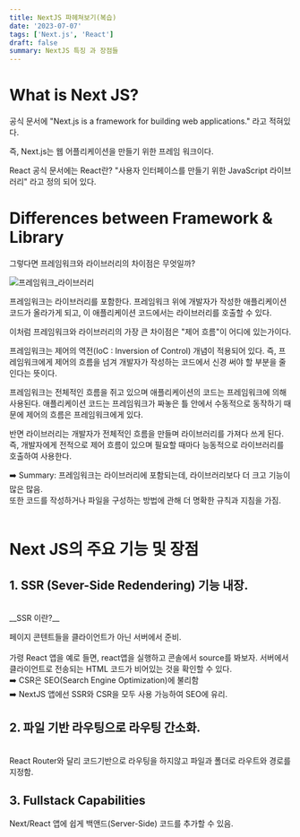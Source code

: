 ```yaml
---
title: NextJS 파헤쳐보기(복습)
date: '2023-07-07'
tags: ['Next.js', 'React']
draft: false
summary: NextJS 특징 과 장점들
---
```


# What is Next JS?

공식 문서에 "Next.js is a framework for building web applications." 라고 적혀있다.

즉, Next.js는 웹 어플리케이션을 만들기 위한 프레임 워크이다.

React 공식 문서에는 React란? "사용자 인터페이스를 만들기 위한 JavaScript 라이브러리" 라고 정의 되어 있다.

# Differences between Framework & Library

그렇다면 프레임워크와 라이브러리의 차이점은 무엇일까?

![프레임워크_라이브러리](https://github.com/wontae99/wontae99-blog/assets/109476712/e7c2c2e1-a854-4234-8e74-6a4809db5dc5)

프레임워크는 라이브러리를 포함한다. 프레임워크 위에 개발자가 작성한 애플리케이션 코드가 올라가게 되고, 이 애플리케이션 코드에서는 라이브러리를 호출할 수 있다.

이처럼 프레임워크와 라이브러리의 가장 큰 차이점은 "제어 흐름"이 어디에 있는가이다.


프레임워크는 제어의 역전(IoC : Inversion of Control) 개념이 적용되어 있다. 즉, 프레임워크에게 제어의 흐름을 넘겨 개발자가 작성하는 코드에서 신경 써야 할 부분을 줄인다는 뜻이다. 
 
프레임워크는 전체적인 흐름을 쥐고 있으며 애플리케이션의 코드는 프레임워크에 의해 사용된다. 애플리케이션 코드는 프레임워크가 짜놓은 틀 안에서 수동적으로 동작하기 때문에 제어의 흐름은 프레임워크에게 있다. 


반면 라이브러리는 개발자가 전체적인 흐름을 만들며 라이브러리를 가져다 쓰게 된다. 즉, 개발자에게 전적으로 제어 흐름이 있으며 필요할 때마다 능동적으로 라이브러리를 호출하여 사용한다. 

➡️ Summary: 프레임워크는 라이브러리에 포함되는데, 라이브러리보다 더 크고 기능이 많은 많음. <br>
또한 코드를 작성하거나 파일을 구성하는 방법에 관해 더 명확한 규칙과 지침을 가짐.
<br><br>

# Next JS의 주요 기능 및 장점

## 1.  SSR (Sever-Side Redendering) 기능 내장.
<br>
__SSR 이란?__

페이지 콘텐트들을 클라이언트가 아닌 서버에서 준비. <br><br>
가령 React 앱을 예로 들면, react앱을 실행하고 콘솔에서 source를 봐보자. 서버에서 클라이언트로 전송되는 HTML 코드가 비어있는 것을 확인할 수 있다. <br>
➡️ CSR은 SEO(Search Engine Optimization)에 불리함 <br>
➡️ NextJS 앱에선 SSR와 CSR을 모두 사용 가능하여 SEO에 유리.
<br>

## 2. 파일 기반 라우팅으로 라우팅 간소화.
<br>
React Router와 달리 코드기반으로 라우팅을 하지않고 파일과 폴더로 라우트와 경로를 지정함.

<br>

## 3. Fullstack Capabilities

Next/React 앱에 쉽게 백앤드(Server-Side) 코드를 추가할 수 있음.